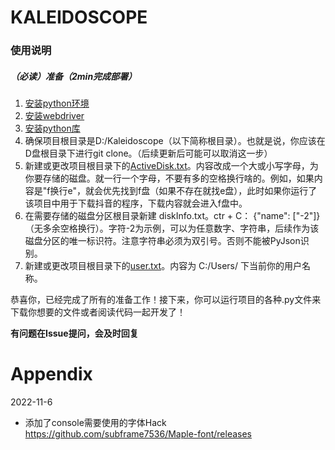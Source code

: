 
# KALEIDOSCOPE
### 使用说明

##### （必读）准备（2min完成部署）

1. [安装python环境](./使用手册_安装python环境.md)
2. [安装webdriver](./使用手册_安装webdriver.md)
3. [安装python库](./使用手册_安装python包.md)
4. 确保项目根目录是D:/Kaleidoscope（以下简称根目录）。也就是说，你应该在D盘根目录下进行git clone。（后续更新后可能可以取消这一步）
5. 新建或更改项目根目录下的[ActiveDisk.txt](../ActiveDisk.txt)。内容改成一个大或小写字母，为你要存储的磁盘。就一行一个字母，不要有多的空格换行啥的。例如，如果内容是"f换行e"，就会优先找到f盘（如果不存在就找e盘），此时如果你运行了该项目中用于下载抖音的程序，下载内容就会进入f盘中。
6. 在需要存储的磁盘分区根目录新建 diskInfo.txt。ctr + C：  {"name": ["-2"]}  （无多余空格换行）。字符-2为示例，可以为任意数字、字符串，后续作为该磁盘分区的唯一标识符。注意字符串必须为双引号。否则不能被PyJson识别。
7. 新建或更改项目根目录下的[user.txt](../user.txt)。内容为 C:/Users/ 下当前你的用户名称。

恭喜你，已经完成了所有的准备工作！接下来，你可以运行项目的各种.py文件来下载你想要的文件或者阅读代码一起开发了！





**有问题在Issue提问，会及时回复**

# Appendix
2022-11-6
- 添加了console需要使用的字体Hack
  https://github.com/subframe7536/Maple-font/releases

